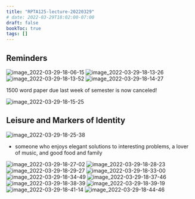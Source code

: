 ```yaml
---
title: "RPTA125-lecture-20220329"
# date: 2022-03-29T18:02:00-07:00
draft: false
bookToc: true
tags: []
---
```


## Reminders

![image_2022-03-29-18-06-15](/notes/image_2022-03-29-18-06-15.png)
![image_2022-03-29-18-13-26](/notes/image_2022-03-29-18-13-26.png)
![image_2022-03-29-18-13-52](/notes/image_2022-03-29-18-13-52.png)
![image_2022-03-29-18-14-27](/notes/image_2022-03-29-18-14-27.png)

1500 word paper due last week of semester is now canceled!

![image_2022-03-29-18-15-25](/notes/image_2022-03-29-18-15-25.png)

## Leisure and Markers of Identity

![image_2022-03-29-18-25-38](/notes/image_2022-03-29-18-25-38.png)

- someone who enjoys elegant solutions to interesting problems, a lover of music, and good food and family

![image_2022-03-29-18-27-02](/notes/image_2022-03-29-18-27-02.png)
![image_2022-03-29-18-28-23](/notes/image_2022-03-29-18-28-23.png)
![image_2022-03-29-18-29-27](/notes/image_2022-03-29-18-29-27.png)
![image_2022-03-29-18-33-00](/notes/image_2022-03-29-18-33-00.png)
![image_2022-03-29-18-34-49](/notes/image_2022-03-29-18-34-49.png)
![image_2022-03-29-18-37-46](/notes/image_2022-03-29-18-37-46.png)
![image_2022-03-29-18-38-39](/notes/image_2022-03-29-18-38-39.png)
![image_2022-03-29-18-39-19](/notes/image_2022-03-29-18-39-19.png)
![image_2022-03-29-18-41-14](/notes/image_2022-03-29-18-41-14.png)
![image_2022-03-29-18-44-46](/notes/image_2022-03-29-18-44-46.png)

